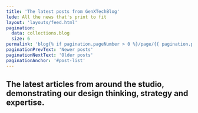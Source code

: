 ```yaml
---
title: 'The latest posts from GenXTechBlog'
lede: All the news that's print to fit
layout: 'layouts/feed.html'
pagination:
  data: collections.blog
  size: 6
permalink: 'blog{% if pagination.pageNumber > 0 %}/page/{{ pagination.pageNumber }}{% endif %}/index.html'
paginationPrevText: 'Newer posts'
paginationNextText: 'Older posts'
paginationAnchor: '#post-list'
---
```


## The latest articles from around the studio, demonstrating our design thinking, strategy and expertise.